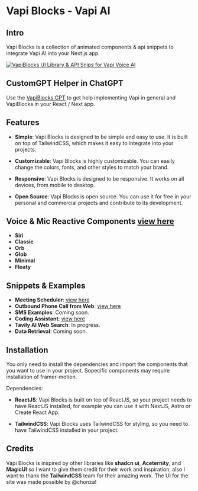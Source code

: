 # Vapi Blocks -  Vapi AI

## Intro

Vapi Blocks is a collection of animated components & api snippets to integrate Vapi AI into your Next.js app. 

[![VapiBlocks UI Library & API Snips for Vapi Voice AI](https://res.cloudinary.com/marcomontalbano/image/upload/v1720129151/video_to_markdown/images/youtube--gjtUfjiRgAs-c05b58ac6eb4c4700831b2b3070cd403.jpg)](https://www.youtube.com/watch?v=gjtUfjiRgAs "VapiBlocks UI Library & API Snips for Vapi Voice AI")

## CustomGPT Helper in ChatGPT
Use the [VapiBlocks GPT](https://chatgpt.com/g/g-VcpINtsho-vapiblocks-cookbook-for-vapi-voice-ai-platform) to get help implementing Vapi in general and VapiBlocks in your React / Next app. 

## Features

- **Simple**: Vapi Blocks is designed to be simple and easy to use. It is built on top of TailwindCSS, which makes it easy to integrate into your projects.

- **Customizable**: Vapi Blocks is highly customizable. You can easily change the colors, fonts, and other styles to match your brand.

- **Responsive**: Vapi Blocks is designed to be responsive. It works on all devices, from mobile to desktop.

- **Open Source**: Vapi Blocks is open source. You can use it for free in your personal and commercial projects and contribute to its development.

## Voice & Mic Reactive Components [view here](https://vapiblocks.com)

- **Siri**
- **Classic**
- **Orb**
- **Glob**
- **Minimal**
- **Floaty**

## Snippets & Examples

- **Meeting Scheduler**: [view here](https://vapiblocks.com)
- **Outbound Phone Call from Web**: [view here](https://vapiblocks.com](https://www.vapiblocks.com/components/outbound-phone-dial))
- **SMS Examples**: Coming soon.
- **Coding Assistant**: [view here](https://www.vapiblocks.com/components/demos/builder)
- **Tavily AI Web Search**: In progress.
- **Data Retrieval**: Coming soon.

## Installation

You only need to install the dependencies and import the components that you want to use in your project. Sopecific components may require installation of framer-motion.

Dependencies:

- **ReactJS**: Vapi Blocks is built on top of ReactJS, so your project needs to have ReactJS installed, for example you can use it with NextJS, Astro or Create React App.

- **TailwindCSS**: Vapi Blocks uses TailwindCSS for styling, so you need to have TailwindCSS installed in your project.

## Credits

Vapi Blocks is inspired by other libraries like **shadcn ui**, **Aceternity**, and **MagicUI** so I want to give them credit for their work and inspiration, also I want to thank the **TailwindCSS** team for their amazing work. The UI for the site was made possible by @chonza!
